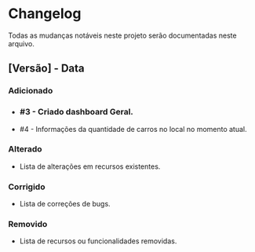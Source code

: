 # Changelog

Todas as mudanças notáveis neste projeto serão documentadas neste arquivo.

## [Versão] - Data

### Adicionado

* ### #3 - Criado dashboard Geral.
* #4 - Informações da quantidade de carros no local no momento atual.

### Alterado

- Lista de alterações em recursos existentes.

### Corrigido

- Lista de correções de bugs.

### Removido

- Lista de recursos ou funcionalidades removidas.


